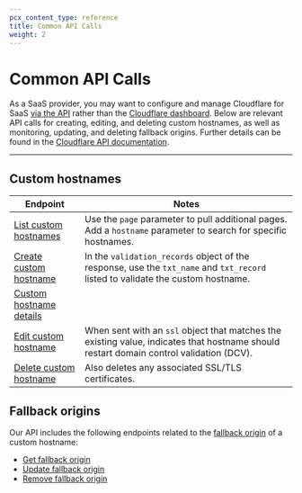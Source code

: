 ```yaml
---
pcx_content_type: reference
title: Common API Calls
weight: 2
---
```


# Common API Calls

As a SaaS provider, you may want to configure and manage Cloudflare for SaaS [via the API](/api/) rather than the [Cloudflare dashboard](https://dash.cloudflare.com/). Below are relevant API calls for creating, editing, and deleting custom hostnames, as well as monitoring, updating, and deleting fallback origins. Further details can be found in the [Cloudflare API documentation](/api/).

---

## Custom hostnames

| Endpoint                                                                                                                                 | Notes                                                                                                                                   |
| ---------------------------------------------------------------------------------------------------------------------------------------- | --------------------------------------------------------------------------------------------------------------------------------------- |
| [List custom hostnames](/api/operations/custom-hostname-for-a-zone-list-custom-hostnames)                                    | Use the `page` parameter to pull additional pages. Add a `hostname` parameter to search for specific hostnames.                         |
| [Create custom hostname](/api/operations/custom-hostname-for-a-zone-create-custom-hostname)                                  | In the `validation_records` object of the response, use the `txt_name` and `txt_record` listed  to validate the custom hostname. |
| [Custom hostname details](/api/operations/custom-hostname-for-a-zone-custom-hostname-details)                                |
| [Edit custom hostname](/api/operations/custom-hostname-for-a-zone-edit-custom-hostname)                                      | When sent with an `ssl` object that matches the existing value, indicates that hostname should restart domain control validation (DCV). |
| [Delete custom hostname](/api/operations/custom-hostname-for-a-zone-delete-custom-hostname-(-and-any-issued-ssl-certificates)) | Also deletes any associated SSL/TLS certificates.                                                                                       |

## Fallback origins

Our API includes the following endpoints related to the [fallback origin](/cloudflare-for-platforms/cloudflare-for-saas/start/getting-started/#step-1--create-fallback-origin-and-cname-target) of a custom hostname:

- [Get fallback origin](/api/operations/custom-hostname-fallback-origin-for-a-zone-get-fallback-origin-for-custom-hostnames)
- [Update fallback origin](/api/operations/custom-hostname-fallback-origin-for-a-zone-update-fallback-origin-for-custom-hostnames)
- [Remove fallback origin](/api/operations/custom-hostname-fallback-origin-for-a-zone-delete-fallback-origin-for-custom-hostnames)
